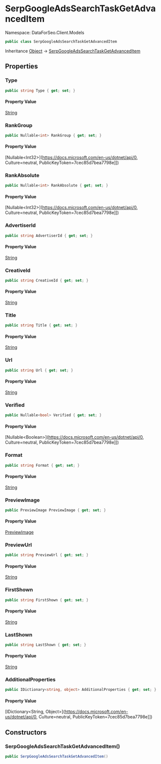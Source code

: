 # SerpGoogleAdsSearchTaskGetAdvancedItem

Namespace: DataForSeo.Client.Models

```csharp
public class SerpGoogleAdsSearchTaskGetAdvancedItem
```

Inheritance [Object](https://docs.microsoft.com/en-us/dotnet/api/Object) → [SerpGoogleAdsSearchTaskGetAdvancedItem](./SerpGoogleAdsSearchTaskGetAdvancedItem.md)

## Properties

### **Type**

```csharp
public string Type { get; set; }
```

#### Property Value

[String](https://docs.microsoft.com/en-us/dotnet/api/String)<br>

### **RankGroup**

```csharp
public Nullable<int> RankGroup { get; set; }
```

#### Property Value

[Nullable&lt;Int32&gt;](https://docs.microsoft.com/en-us/dotnet/api/0, Culture=neutral, PublicKeyToken=7cec85d7bea7798e]])<br>

### **RankAbsolute**

```csharp
public Nullable<int> RankAbsolute { get; set; }
```

#### Property Value

[Nullable&lt;Int32&gt;](https://docs.microsoft.com/en-us/dotnet/api/0, Culture=neutral, PublicKeyToken=7cec85d7bea7798e]])<br>

### **AdvertiserId**

```csharp
public string AdvertiserId { get; set; }
```

#### Property Value

[String](https://docs.microsoft.com/en-us/dotnet/api/String)<br>

### **CreativeId**

```csharp
public string CreativeId { get; set; }
```

#### Property Value

[String](https://docs.microsoft.com/en-us/dotnet/api/String)<br>

### **Title**

```csharp
public string Title { get; set; }
```

#### Property Value

[String](https://docs.microsoft.com/en-us/dotnet/api/String)<br>

### **Url**

```csharp
public string Url { get; set; }
```

#### Property Value

[String](https://docs.microsoft.com/en-us/dotnet/api/String)<br>

### **Verified**

```csharp
public Nullable<bool> Verified { get; set; }
```

#### Property Value

[Nullable&lt;Boolean&gt;](https://docs.microsoft.com/en-us/dotnet/api/0, Culture=neutral, PublicKeyToken=7cec85d7bea7798e]])<br>

### **Format**

```csharp
public string Format { get; set; }
```

#### Property Value

[String](https://docs.microsoft.com/en-us/dotnet/api/String)<br>

### **PreviewImage**

```csharp
public PreviewImage PreviewImage { get; set; }
```

#### Property Value

[PreviewImage](./PreviewImage.md)<br>

### **PreviewUrl**

```csharp
public string PreviewUrl { get; set; }
```

#### Property Value

[String](https://docs.microsoft.com/en-us/dotnet/api/String)<br>

### **FirstShown**

```csharp
public string FirstShown { get; set; }
```

#### Property Value

[String](https://docs.microsoft.com/en-us/dotnet/api/String)<br>

### **LastShown**

```csharp
public string LastShown { get; set; }
```

#### Property Value

[String](https://docs.microsoft.com/en-us/dotnet/api/String)<br>

### **AdditionalProperties**

```csharp
public IDictionary<string, object> AdditionalProperties { get; set; }
```

#### Property Value

[IDictionary&lt;String, Object&gt;](https://docs.microsoft.com/en-us/dotnet/api/0, Culture=neutral, PublicKeyToken=7cec85d7bea7798e]])<br>

## Constructors

### **SerpGoogleAdsSearchTaskGetAdvancedItem()**

```csharp
public SerpGoogleAdsSearchTaskGetAdvancedItem()
```
